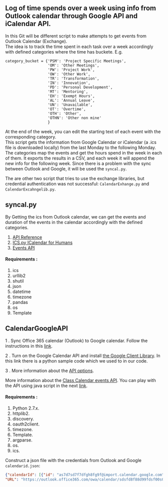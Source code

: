 ## Log of time spends over a week using info from Outlook calendar through Google API and iCalendar API. 


In this Git will be different script to make attempts to get events from Outlook Calendar (Exchange).  
The idea is to track the time spent in each task over a week accordingly with defined categories where the time has buckete. E.g.

```
category_bucket = {'PSM': 'Project Specific Meetings',
                   'OM': 'Other Meetings',
                   'PW': 'Project Work',
                   'OW': 'Other Work',
                   'TR': 'Transformation',
                   'IN': 'Innovation',
                   'PD': 'Personal Development',
                   'MT': 'Mentoring',
                   'EH': 'Exempt Hours',
                   'AL': 'Annual Leave',
                   'UN': 'Unavailable',
                   'OT': 'Overtime',
                   'OTH': 'Other',
                   'OTHN': 'Other non mine'
                   }
```
                   
At the end of the week, you can edit the starting text of each event with the corresponding category.  
This script gets the information from Google Calendar or iCalendar  (a .ics file is downloaded locally) 
from the last Monday to the following Monday. The categories map the events and get the hours spend in 
the week in each of them. It exports the results in a CSV, and each week it will append the new info 
for the following week. Since there is a problem with the sync between Outlook and Google, it will 
be used the ```syncal.py```.


The are other two script that tries to use the exchange libraries, but credential authentication was not successful: 
``CalendarExhange.py`` and ``CalendarExcahngelib.py``.

## syncal.py

By Getting the ics from Outlook calendar, we can get the events and duration of the events in the calendar accordingly 
with the defined categories.

 1) [API Reference](https://icalendar.readthedocs.io/en/latest/api.html)
 2) [ICS.py ICalendar for Humans](http://icspy.readthedocs.io/en/v0.3/)
 3) [Events API](http://icspy.readthedocs.io/en/latest/api.html#ics.event.Event.begin)

####  Requirements :

1. ics
2. urllib2
3. shutil
4.  json
5. datetime
6. timezone
7. pandas
8. os
9. Template

## CalendarGoogleAPI

1 . Sync Office 365 calendar (Outlook) to Google calendar. 
Follow the instructions in this [link](https://webapps.stackexchange.com/questions/89473/sync-office-365-calendar-to-google-calendar). 

2 . Turn on the Google Calendar API and install [the Google Client Library](https://developers.google.com/google-apps/calendar/quickstart/python#step_2_install_the_google_client_library). In this link there is a python sample code which we used to in our code. 

3 . More information about the [API options](https://developers.google.com/google-apps/calendar/v3/reference/events).

More information about the [Class Calendar events API](https://developers.google.com/apps-script/reference/calendar/calendar-event-series).
You can play with the API using java script in the next [link](https://script.google.com/home).

####  Requirements :

1. Python 2.7.x.
2. httplib2.
3. discovery.
4. oauth2client.
5. timezone.
6. Template.
7. argparse.
8. os.
9. ics.

Construct a json file with the credentials from Outlook and Google `calendarid.json`:

```json
{"calendarId": [{"id": "as7d7sd7f7dfgh8fg9f@import.calendar.google.com",
"URL": "https://outlook.office365.com/owa/calendar/sdsfd8f88d99fdsf00s0d9s99sf@shopdirect.com/sdfd8f89d90s0dsdfsdff0s88dfs/calendar.ics"}]}
```


